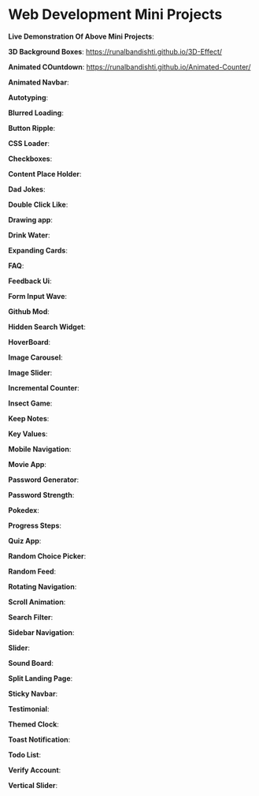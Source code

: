 # Web Development Mini Projects

**Live Demonstration Of Above Mini Projects**:

**3D Background Boxes**: https://runalbandishti.github.io/3D-Effect/

**Animated COuntdown**: https://runalbandishti.github.io/Animated-Counter/

**Animated Navbar**:

**Autotyping**:

**Blurred Loading**:

**Button Ripple**:

**CSS Loader**:

**Checkboxes**:

**Content Place Holder**:

**Dad Jokes**:

**Double Click Like**:

**Drawing app**:

**Drink Water**:

**Expanding Cards**:

**FAQ**:

**Feedback Ui**:

**Form Input Wave**:

**Github Mod**:

**Hidden Search Widget**:

**HoverBoard**:

**Image Carousel**:

**Image Slider**:

**Incremental Counter**:

**Insect Game**:

**Keep Notes**:

**Key Values**:

**Mobile Navigation**:

**Movie App**:

**Password Generator**:

**Password Strength**:

**Pokedex**:

**Progress Steps**:

**Quiz App**:

**Random Choice Picker**:

**Random Feed**:

**Rotating Navigation**:

**Scroll Animation**:

**Search Filter**:

**Sidebar Navigation**:

**Slider**:

**Sound Board**:

**Split Landing Page**:

**Sticky Navbar**:

**Testimonial**:

**Themed Clock**:

**Toast Notification**:

**Todo List**:

**Verify Account**:

**Vertical Slider**:



